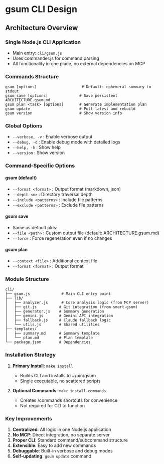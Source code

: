 # gsum CLI Design

## Architecture Overview

### Single Node.js CLI Application
- Main entry: `cli/gsum.js` 
- Uses commander.js for command parsing
- All functionality in one place, no external dependencies on MCP

### Commands Structure

```
gsum [options]                    # Default: ephemeral summary to stdout
gsum save [options]              # Save persistent ARCHITECTURE.gsum.md
gsum plan <task> [options]       # Generate implementation plan
gsum update                      # Pull latest and rebuild
gsum version                     # Show version info
```

### Global Options
- `--verbose, -v` : Enable verbose output
- `--debug, -d` : Enable debug mode with detailed logs
- `--help, -h` : Show help
- `--version` : Show version

### Command-Specific Options

#### gsum (default)
- `--format <format>` : Output format (markdown, json)
- `--depth <n>` : Directory traversal depth
- `--include <patterns>` : Include file patterns
- `--exclude <patterns>` : Exclude file patterns

#### gsum save
- Same as default plus:
- `--file <path>` : Custom output file (default: ARCHITECTURE.gsum.md)
- `--force` : Force regeneration even if no changes

#### gsum plan
- `--context <file>` : Additional context file
- `--format <format>` : Output format

### Module Structure

```
cli/
├── gsum.js              # Main CLI entry point
├── lib/
│   ├── analyzer.js      # Core analysis logic (from MCP server)
│   ├── git.js          # Git integration (from smart-gsum)
│   ├── generator.js    # Summary generation
│   ├── gemini.js       # Gemini API integration
│   ├── fallback.js     # Claude fallback logic
│   └── utils.js        # Shared utilities
├── templates/
│   ├── summary.md      # Summary template
│   └── plan.md         # Plan template
└── package.json        # Dependencies
```

### Installation Strategy

1. **Primary Install**: `make install`
   - Builds CLI and installs to ~/bin/gsum
   - Single executable, no scattered scripts

2. **Optional Commands**: `make install-commands`
   - Creates /commands shortcuts for convenience
   - Not required for CLI to function

### Key Improvements

1. **Centralized**: All logic in one Node.js application
2. **No MCP**: Direct integration, no separate server
3. **Proper CLI**: Standard command/subcommand structure
4. **Extensible**: Easy to add new commands
5. **Debuggable**: Built-in verbose and debug modes
6. **Self-updating**: `gsum update` command